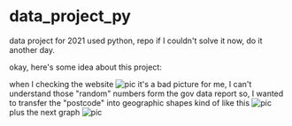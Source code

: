 # data_project_py

data project for 2021 used python, repo
if I couldn't solve it now, do it another day.

okay, here's some idea about this project:

when I checking the website
![pic](https://github.com/zeenaz/data_py/blob/main/images_wow/download_tse.jpg)
it's a bad picture for me, I can't understand those "random" numbers form the gov data report
so, I wanted to transfer the "postcode" into geographic shapes
kind of like this
![pic](https://github.com/zeenaz/data_py/blob/main/images_wow/color_map.PNG)
plus the next graph
![pic](https://github.com/zeenaz/data_py/blob/main/images_wow/case_map_one.PNG)
